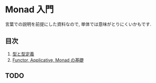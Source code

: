 # Monad 入門

言葉での説明を前提にした資料なので, 単体では意味がとりにくいかもです.


## 目次

1. [型と型定義](./types-and-type-definitions.md)
2. [Functor, Applicative, Monad の基礎](./basics-of-functor-applicative-monad.md)


## TODO
